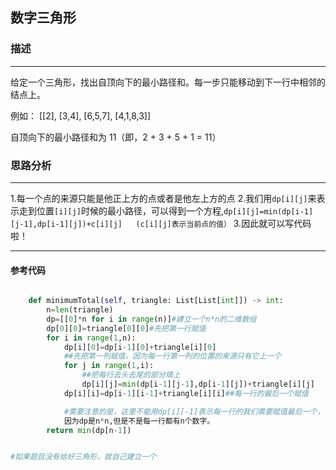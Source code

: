 ## 数字三角形
### 描述

* * *

给定一个三角形，找出自顶向下的最小路径和。每一步只能移动到下一行中相邻的结点上。

例如：
[[2],
 [3,4],
 [6,5,7],
 [4,1,8,3]]
 
自顶向下的最小路径和为 11（即，2 + 3 + 5 + 1 = 11）

### 思路分析

* * *
1.每一个点的来源只能是他正上方的点或者是他左上方的点
2.我们用`dp[i][j]`来表示走到位置`[i][j]`时候的最小路径，可以得到一个方程,`dp[i][j]=min(dp[i-1][j-1],dp[i-1][j])+c[i][j]  
(c[i][j]表示当前点的值）`
3.因此就可以写代码啦！



***


#### 参考代码
```python

    def minimumTotal(self, triangle: List[List[int]]) -> int:
        n=len(triangle)
        dp=[[0]*n for i in range(n)]#建立一个n*n的二维数组
        dp[0][0]=triangle[0][0]#先把第一行赋值
        for i in range(1,n):
            dp[i][0]=dp[i-1][0]+triangle[i][0]
            ##先把第一列赋值，因为每一行第一列的位置的来源只有它上一个
            for j in range(1,i):
                ##把每行去头去尾的部分填上
                dp[i][j]=min(dp[i-1][j-1],dp[i-1][j])+triangle[i][j] 
            dp[i][i]=dp[i-1][i-1]+triangle[i][i]##每一行的最后一个赋值

            #需要注意的是，这里不能用dp[i][-1]表示每一行的我们需要赋值最后一个，
            因为dp是n*n,但是不是每一行都有n个数字。
        return min(dp[n-1])


#如果题目没有给好三角形，就自己建立一个

```
